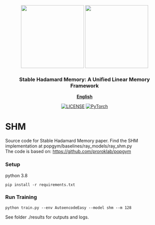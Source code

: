<div align="center">
  <img src="assets/Basic-TS-logo-for-white.png#gh-light-mode-only" height=200>
  <img src="assets/Basic-TS-logo-for-black.png#gh-dark-mode-only" height=200>
  <h3><b> Stable Hadamard Memory: A Unified Linear Memory Framework </b></h3>
</div>

<div align="center">

[**English**](./README.md) 

</div>

<div align="center">

[![LICENSE](https://img.shields.io/badge/License-MIT-green)](https://github.com/thaihungle/SHM/blob/main/LICENSE)
[![PyTorch](https://img.shields.io/badge/PyTorch-2.4.0-orange)](https://pytorch.org/)


</div>

# SHM
Source code for Stable Hadamard Memory paper. 
Find the SHM implementation at popgym/baselines/ray_models/ray_shm.py  
The code is based on: https://github.com/proroklab/popgym 


### Setup
python 3.8  
```
pip install -r requirements.txt   
```

### Run Training
```
python train.py --env AutoencodeEasy --model shm --m 128 
```

See folder ./results for outputs and logs. 
